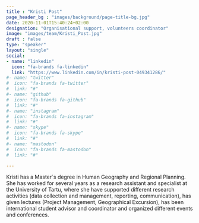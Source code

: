 ```yaml
---
title : "Kristi Post"
page_header_bg : "images/background/page-title-bg.jpg"
date: 2020-11-01T15:40:24+02:00
designation: "Organisational support, volunteers coordinator"
image: "images/team/Kristi_Post.jpg"
draft : false
type: "speaker"
layout: "single"
social:
- name: "linkedin"
  icon: "fa-brands fa-linkedin"
  link: "https://www.linkedin.com/in/kristi-post-049341286/"
#- name: "twitter"
#  icon: "fa-brands fa-twitter"
#  link: "#"
#- name: "github"
#  icon: "fa-brands fa-github"
#  link: "#"
#- name: "instagram"
#  icon: "fa-brands fa-instagram"
#  link: "#"
#- name: "skype"
#  icon: "fa-brands fa-skype"
#  link: "#"
#- name: "mastodon"
#  icon: "fa-brands fa-mastodon"
#  link: "#"

---
```


Kristi has a Master´s degree in Human Geography and Regional Planning. She has worked for several years as a research assistant and specialist at the University of Tartu, where she have supported different research activities (data collection and management, reporting, communication), has given lectures (Project Management, Geographical Excursion), has been international student advisor and coordinator and organized different events and conferences.
